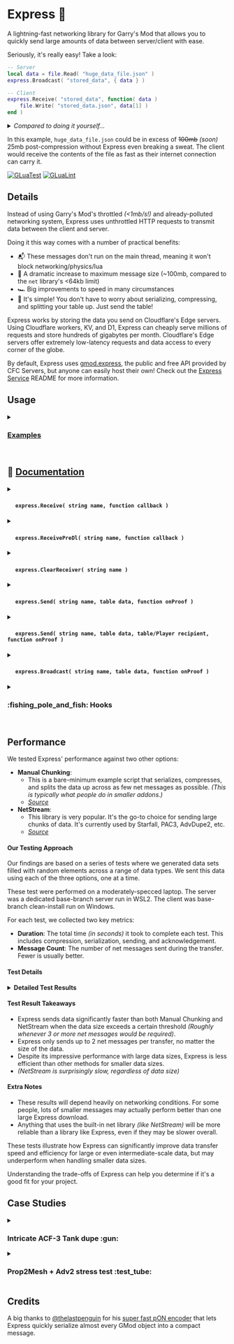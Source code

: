 # Express :bullettrain_side:
A lightning-fast networking library for Garry's Mod that allows you to quickly send large amounts of data between server/client with ease.

Seriously, it's really easy! Take a look:
```lua
-- Server
local data = file.Read( "huge_data_file.json" )
express.Broadcast( "stored_data", { data } )

-- Client
express.Receive( "stored_data", function( data )
    file.Write( "stored_data.json", data[1] )
end )
```
<details>
<summary><i>Compared to doing it yourself...</i></summary>

```lua
-- Server
-- This is just an example!
-- It doesn't handle errors or clients joining, and it doesn't support multiple streams

util.AddNetworkString( "myaddon_datachunks" )
local buffer = ""

local function broadcastChunk()
    if #buffer == 0 then return end

    local chunkSize, isLast = math.min( 63000, #buffer ), false
    buffer = string.sub( buffer, chunkSize + 1 )

    if #pending <= chunkSize then
        buffer, isLast = "", true
    end

    net.Start( "myaddon_datachunks" )
    net.WriteUInt( chunkSize, 16 )
    net.WriteData( string.sub( pending, 1, chunkSize ), chunkSize )
    net.WriteBool( isLast )
    net.Broadcast()
end

function BroadcastFile( filePath )
    local fileData = file.Read( filePath, "DATA" )
    buffer = util.Compress( fileData )
end

local interval = engine.TickInterval() * 8
timer.Create( "MyAddon_DataSender", interval, 0, broadcastChunk )

BroadcastFile( "huge_data_file.json" )
```

```lua
-- Client
local buffer = ""
net.Receive( "myaddon_datachunks", function()
    buffer = buffer .. net.ReadData( net.ReadUInt( 16 ) )
    if not net.ReadBool() then return end

    local datas = util.Decompress( buffer )
    processData( datas )
end )
```

---

</details>


In this example, `huge_data_file.json` could be in excess of ~~100mb~~ _(soon)_ 25mb post-compression without Express even breaking a sweat.
The client would receive the contents of the file as fast as their internet connection can carry it.

[![GLuaTest](https://github.com/CFC-Servers/gm_express/actions/workflows/gluatest.yml/badge.svg)](https://github.com/CFC-Servers/GLuaTest)
[![GLuaLint](https://github.com/CFC-Servers/gm_express/actions/workflows/glualint.yml/badge.svg)](https://github.com/FPtje/GLuaFixer)


## Details
Instead of using Garry's Mod's throttled _(<1mb/s!)_ and already-polluted networking system, Express uses unthrottled HTTP requests to transmit data between the client and server.

Doing it this way comes with a number of practical benefits:
 - :mailbox_with_mail: These messages don't run on the main thread, meaning it won't block networking/physics/lua
 - :muscle: A dramatic increase to maximum message size (~100mb, compared to the `net` library's <64kb limit)
 - :racing_car: Big improvements to speed in many circumstances
 - :call_me_hand: It's simple! You don't have to worry about serializing, compressing, and splitting your table up. Just send the table!

Express works by storing the data you send on Cloudflare's Edge servers. Using Cloudflare workers, KV, and D1, Express can cheaply serve millions of requests and store hundreds of gigabytes per month. Cloudflare's Edge servers offer extremely low-latency requests and data access to every corner of the globe.

By default, Express uses [gmod.express](https://gmod.express), the public and free API provided by CFC Servers, but anyone can easily host their own!
Check out the [Express Service](https://github.com/CFC-Servers/gm_express_service) README for more information.

## Usage

<details>
<summary><h3> <u>Examples</u> </h3></summary>

#### Broadcast a message from Server
```lua
-- Server
-- `data` can be a table of (nearly) any size, and may contain (almost) any values!
-- the recipient will get it exactly like you sent it
local data = ents.GetAll()
express.Broadcast( "all_ents", data )

-- Client
express.Receive( "all_ents", function( data )
    print( "Got " .. #data .. " ents!" )
end )
```

#### Client -> Server
```lua
-- Client
local data = ents.GetAll()
express.Send( "all_ents", data )

-- Server
-- Note that .Receive has `ply` before `data` when called from server
express.Receive( "all_ents", function( ply, data )
    print( "Got " .. #data .. " ents from " .. ply:Nick() )
end )
```

#### Server -> Multiple clients with confirmation callback
```lua
-- Server
local meshData = prop:GetPhysicsObject():GetMesh()
local data = { data = data, entIndex = prop:EntIndex() }

-- Will be called after the player successfully downloads the data
local confirmCallback = function( ply )
    receivedMesh[ply] = true
end

express.Send( "prop_mesh", data, { ply1, ply2, ply3 }, confirmCallback )


-- Client
express.Receive( "prop_mesh", function( data )
    entMeshes[data.entIndex] = data.data
end )
```
</details>
<br>

## :open_book: <ins> Documentation </ins>


<details>
<summary><h4> <strong><img src="https://user-images.githubusercontent.com/7936439/200705159-4c51d043-82a3-4d15-a335-291bb26a5528.png" width="15"> <code>express.Receive( string name, function callback )</code></strong> </h4></summary>

#### <ins>**Description**</ins>
This function is very similar to `net.Receive`. It attaches a callback function to a given message name.

#### <ins>**Arguments**</ins>
1. **`string name`**
    - The name of the message. Think of this just like the name given to `net.Receive`
    - This parameter is case-insensitive, it will be `string.lower`'d
2. **`function callback`**
    - The function to call when data comes through for this message.
    - On <img src="https://user-images.githubusercontent.com/7936439/200705060-b5e57f56-a5a1-4c95-abfa-0d568be0aad6.png" width="15"> **CLIENT**, this callback receives a single parameter:
        - **`table data`**: The data table sent by server
    - On <img src="https://user-images.githubusercontent.com/7936439/200705110-55b19d08-b342-4e94-a7c3-6b45baf98c2b.png" width="15"> **SERVER**, this callback receives two parameters:
        - **`Player ply`**: The player who sent the data
        - **`table data`**: The data table sent by the player

#### <ins>**Example**</ins>
Set up a serverside receiver for the `"balls"` message:
```lua
express.Receive( "balls", function( ply, data )
    myTable.playpin = data

    if not IsValid( ply ) then return end
    ply:ChatPrint( "Thanks for the balls!" )
end )
```

</details>

<details>
<summary><h4> <strong><img src="https://user-images.githubusercontent.com/7936439/200705159-4c51d043-82a3-4d15-a335-291bb26a5528.png" width="15"> <code>express.ReceivePreDl( string name, function callback )</code></strong> </h4></summary>

#### <ins>**Description**</ins>
Very much like `express.Receive`, except this callback runs _before_ the `data` has actually been downloaded from the Express API.

#### <ins>**Arguments**</ins>
1. **`string name`**
    - The name of the message. Think of this just like the name given to `net.Receive`
    - This parameter is case-insensitive, it will be `string.lower`'d
2. **`function callback`**
    - The function to call just before downloading the data.
    - On <img src="https://user-images.githubusercontent.com/7936439/200705060-b5e57f56-a5a1-4c95-abfa-0d568be0aad6.png" width="15"> **CLIENT**, this callback receives:
        - **`string name`**: The name of the message
        - **`string id`**: The ID of the download _(used to retrieve the data from the API)_
        - **`int size`**: The size (in bytes) of the data
        - **`boolean needsProof`**: A boolean indicating whether or not the sender has requested proof-of-download
    - On <img src="https://user-images.githubusercontent.com/7936439/200705110-55b19d08-b342-4e94-a7c3-6b45baf98c2b.png" width="15"> **SERVER**, this callback receives:
        - **`string name`**: The name of the message
        - **`Player ply`**: The player that is sending the data
        - **`string id`**: The ID of the download _(used to retrieve the data from the API)_
        - **`int size`**: The size (in bytes) of the data
        - **`boolean needsProof`**: A boolean indicating whether or not the sender has requested proof-of-download

#### <ins>**Returns**</ins>
 1. **`boolean`**:
     - Return `false` to halt the transaction. The data will not be downloaded, and the regular receiver callback will not be called.

#### <ins>**Example**</ins>
Adds a normal message receiver and a pre-download receiver to prevent the server from downloading too much data:
```lua
express.Receive( "preferences", function( ply, data )
    ply.preferences = data
end )

express.ReceivePreDl( "preferences", function( name, ply, _, size, _ )
    local maxSize = maxMessageSizes[name]
    if size <= maxSize then return end

    print( ply, "tried to send a", size, "byte", name, "message! Rejecting!" )
    return false
end )
```
</details>

<details>
<summary><h4> <strong><img src="https://user-images.githubusercontent.com/7936439/200705159-4c51d043-82a3-4d15-a335-291bb26a5528.png" width="15"> <code>express.ClearReceiver( string name )</code></strong> </h4></summary>

#### <ins>**Description**</ins>
Removes the callback associated with the given message name. Much like `net.Receive( message, nil )`.

#### <ins>**Arguments**</ins>
1. **`string name`**
    - The name of the message. Think of this just like the name given to `net.Receive`
    - This parameter is case-insensitive, it will be `string.lower`'d

#### <ins>**Example**</ins>
Create a new Receiver when the module is enabled, and remove the receiver when it's disabled
```lua
local function enable()
    express.Receive( "example", processData )
end

local function disable()
    express.ClearReceiver( "example" )
end
```
</details>

<details>
<summary><h4> <strong><img src="https://user-images.githubusercontent.com/7936439/200705060-b5e57f56-a5a1-4c95-abfa-0d568be0aad6.png" width="15"> <code>express.Send( string name, table data, function onProof )</code></strong> </h4></summary>

#### <ins>**Description**</ins>
The <img src="https://user-images.githubusercontent.com/7936439/200705060-b5e57f56-a5a1-4c95-abfa-0d568be0aad6.png" width="15"> **CLIENT** version of `express.Send`. Sends an arbitrary table of data to the server, and runs the given callback when the server has downloaded the data.

#### <ins>**Arguments**</ins>
1. **`string name`**
    - The name of the message. Think of this just like the name given to `net.Receive`
    - This parameter is case-insensitive, it will be `string.lower`'d
2. **`table data`**
    - The table to send
    - This table can be of any size, in any order, with nearly any data type. The only exception you might care about is `Color` objects not being fully supported (WIP).
3. **`function onProof() = nil`**
    - If provided, the server will send a token of proof after downloading the data, which will then call this callback
    - This callback takes no parameters

#### <ins>**Example**</ins>
Sends a table of queued actions (perhaps from a UI) and then allows the client to proceed when the server confirms it was received.
A timer is created to handle the case the server doesn't respond for some reason.
```lua
local queuedActions = {
    { "remove_ban", steamID1 },
    { "add_ban", steamID2, 60 },
    { "change_rank", steamID3, "developer" }
}

myPanel:StartSpinner()
myPanel:SetInteractable( false )
express.Send( "bulk_admin_actions", queuedActions, function()
    myPanel:StopSpinner()
    myPanel:SetInteractable( true )
    timer.Remove( "bulk_actions_timeout" )
end )

timer.Create( "bulk_actions_timeout", 5, 1, function()
    myPanel:SendError( "The server didn't respond!" )
    myPanel:StopSpinner()
    myPanel:SetInteractable( true )
end )
```
</details>

<details>
<summary><h4> <strong><img src="https://user-images.githubusercontent.com/7936439/200705110-55b19d08-b342-4e94-a7c3-6b45baf98c2b.png" width="15"> <code>express.Send( string name, table data, table/Player recipient, function onProof )</code></strong> </h4></summary>

#### <ins>**Description**</ins>
The <img src="https://user-images.githubusercontent.com/7936439/200705110-55b19d08-b342-4e94-a7c3-6b45baf98c2b.png" width="15"> **SERVER** version of `express.Send`. Sends an arbitrary table of data to the recipient(s), and runs the given callback when the server has downloaded the data.

#### <ins>**Arguments**</ins>
1. **`string name`**
    - The name of the message. Think of this just like the name given to `net.Receive`
    - This parameter is case-insensitive, it will be `string.lower`'d
2. **`table data`**
    - The table to send
    - This table can be of any size, in any order, with nearly any data type. The only exception you might care about is `Color` objects not being fully supported (WIP).
3. **`table/Player recipient`**
    - If given a table, it will be treated as a table of valid Players
    - If given a single Player, it will send only to that Player
3. **`function onProof( Player ply ) = nil`**
    - If provided, the client(s) will send a token of proof after downloading the data, which will then call this callback
    - This callback takes one parameter:
        - **`Player ply`**: The player who provided the proof

#### <ins>**Example**</ins>
Sends a table of all players' current packet loss to a single player. Note that this example does not use the optional `onProof` callback.
```lua
local loss = {}
for _, ply in ipairs( player.GetAll() ) do
    loss[ply] = ply:PacketLoss()
end

express.Send( "current_packet_loss", loss, targetPly )
```
</details>

<details>
<summary><h4> <strong><img src="https://user-images.githubusercontent.com/7936439/200705110-55b19d08-b342-4e94-a7c3-6b45baf98c2b.png" width="15"> <code>express.Broadcast( string name, table data, function onProof )</code></strong> </h4></summary>

#### <ins>**Description**</ins>
Operates exactly like `express.Send`, except it sends a message to all players.

#### <ins>**Arguments**</ins>
1. **`string name`**
    - The name of the message. Think of this just like the name given to `net.Receive`
    - This parameter is case-insensitive, it will be `string.lower`'d
2. **`table data`**
    - The table to send
    - This table can be of any size, in any order, with nearly any data type. The only exception you might care about is `Color` objects not being fully supported (WIP).
3. **`function onProof( Player ply ) = nil`**
    - If provided, each player will send a token of proof after downloading the data, which will then call this callback
    - This callback takes a single parameter:
        - **`Player ply`**: The player who provided the proof

#### <ins>**Example**</ins>
Sends the updated RP rules to all players
```lua
RP.UpdateRules( newRules )
    RP.Rules = newRules
    express.Broadcast( "rp_rules", newRules )
end
```
</details>

<details>
<summary><h3>:fishing_pole_and_fish: Hooks</h3></summary>

<details>
<summary><h4> <strong><img src="https://user-images.githubusercontent.com/7936439/200705159-4c51d043-82a3-4d15-a335-291bb26a5528.png" width="15"> <code>GM:ExpressLoaded()</code></strong> </h4></summary>

#### <ins>**Description**</ins>
This hook runs when all Express code has loaded. All `express` methods are available. Runs exactly once on both realms.

This is a good time to make your Receivers _(`express.Receive`)_.

#### <ins>**Example**</ins>
Creates the Express Receivers when Express is available

```lua
-- cl_init.lua

hook.Add( "ExpressLoaded", "MyAddon_SetupExpress", function()
    express.Receive( "MyAddon_ObjectData", function( data )
        processData( data )
    end )
end )
```

</details>

<details>
<summary><h4> <strong><img src="https://user-images.githubusercontent.com/7936439/200705110-55b19d08-b342-4e94-a7c3-6b45baf98c2b.png" width="15"> <code>GM:ExpressPlayerReceiver( Player ply, string message )</code></strong> </h4></summary>

#### <ins>**Description**</ins>
Called when `ply` creates a new receiver for `message` _(and, by extension, is ready for both `net` and `express` messages)_

Once this hook is called, it is guaranteed to be safe to `express.Send` to the player.

#### <ins>**Arguments**</ins>
1. **`Player ply`**
    - The player that registered a new Express Receiver
2. **`string message`**
    - The name of the message that a Receiver was registered for
    - (**Note:** This will be `string.lower`'d before calling this hook, so expect it to always be lowercase)


#### <ins>**Example**</ins>
Sends an initial dataset to the client as soon as they're ready

```lua
-- sv_init.lua

hook.Add( "ExpressPlayerReceiver", "MyAddon_InitData", function( ply, message )
    if message ~= "myaddon_initdata" then return end
    express.Send( "myaddon_initdata", MyAddon.CurrentData, ply )
end )
```

```lua
-- cl_init.lua

hook.Add( "ExpressLoaded", "MyAddon_SetupExpress", function()
    express.Receive( "MyAddon_InitData", function( data )
        processData( data )
    end )
end )
```
</details>

</details>


<br>


## Performance

We tested Express' performance against two other options:
 - **Manual Chunking**:
   - This is a bare-minimum example script that serializes, compresses, and splits the data up across as few net messages as possible. _(This is typically what people do in smaller addons.)_
   - _[Source](https://gist.github.com/brandonsturgeon/2e73b6e4595dd4476d87494ba4cb73b0#file-sender_chunking-lua)_
 - **NetStream**:
   - This library is very popular. It's the go-to choice for sending large chunks of data. It's currently used by Starfall, PAC3, AdvDupe2, etc.
   - _[Source](https://gist.github.com/brandonsturgeon/2e73b6e4595dd4476d87494ba4cb73b0#file-netstream-lua)_

#### Our Testing Approach

Our findings are based on a series of tests where we generated data sets filled with random elements across a range of data types. We sent this data using each of the three options, one at a time.

These test were performed on a moderately-specced laptop. The server was a dedicated base-branch server run in WSL2. The client was base-branch clean-install run on Windows.

For each test, we collected two key metrics:
- **Duration**: The total time _(in seconds)_ it took to complete each test. This includes compression, serialization, sending, and acknowledgement.
- **Message Count**: The number of net messages sent during the transfer. Fewer is usually better.

#### Test Details
<details>
<summary><b>Detailed Test Results</b></summary>

References:
 - [This](https://gist.github.com/brandonsturgeon/15d195b2a5f8480c6579cc89816d2ac3) is an example of the data sets that we use during the test runs.
 - You can view the raw test setup [here](https://gist.github.com/brandonsturgeon/2e73b6e4595dd4476d87494ba4cb73b0).

**Here are the results of each test run**:

<details>
<summary><b>Test 1</b> <code>(74.75 KB)</code>:</summary>

| Data Size | Compressed Size |
| -------------- | -------------------- |
| 194.97 KB | 74.75 KB |

| Method | Duration (s) | Messages Sent |
| ------ | ------------ | ------------- |
| Manual Chunking | 1.265 | 2 |
| NetStream | 2.273 | 11 |
| Express | 1.909 | 1 |

</details>

<details>
<summary><b>Test 2</b> <code>(374.78 KB)</code>:</summary>

| Data Size | Compressed Size |
| -------------- | -------------------- |
| 988.2 KB | 374.78 KB |

| Method | Duration (s) | Messages Sent |
| ------ | ------------ | ------------- |
| Manual Chunking | 6.160 | 6 |
| NetStream | 10.303 | 51 |
| Express | 2.151 | 1 |

</details>

<details>
<summary><b>Test 3</b> <code>(1.5 MB)</code>:</summary>

| Data Size | Compressed Size |
| -------------- | -------------------- |
| 3.97 MB | 1.5 MB |

| Method | Duration (s) | Messages Sent |
| ------ | ------------ | ------------- |
| Manual Chunking | 24.325 | 24 |
| NetStream | 40.849 | 200 |
| Express | 2.897 | 1 |

</details>

<details>
<summary><b>Test 4</b> <code>(11.22 MB)</code>:</summary>

| Data Size | Compressed Size |
| -------------- | -------------------- |
| 29.67 MB | 11.22 MB |

| Method | Duration (s) | Messages Sent |
| ------ | ------------ | ------------- |
| Manual Chunking | 181.491 | 180 |
| NetStream | 304.552 | 1,485 |
| Express | 18.993 | 1 |

</details>

<details>
<summary><b>Test 5</b> <code>(11.96 KB)</code>:</summary>

| Data Size | Compressed Size |
| -------------- | -------------------- |
| 29.79 KB | 11.96 KB |

| Method | Duration (s) | Messages Sent |
| ------ | ------------ | ------------- |
| Manual Chunking | 0.306 | 1 |
| NetStream | 0.833 | 3 |
| Express | 1.333 | 1 |

</details>
</details>

#### Test Result Takeaways

- Express sends data significantly faster than both Manual Chunking and NetStream when the data size exceeds a certain threshold _(Roughly whenever 3 or more net messages would be required)_.
- Express only sends up to 2 net messages per transfer, no matter the size of the data.
- Despite its impressive performance with large data sizes, Express is less efficient than other methods for smaller data sizes.
- _(NetStream is surprisingly slow, regardless of data size)_

#### Extra Notes
- These results will depend heavily on networking conditions. For some people, lots of smaller messages may actually perform better than one large Express download.
- Anything that uses the built-in net library _(like NetStream)_ will be more reliable than a library like Express, even if they may be slower overall.

These tests illustrate how Express can significantly improve data transfer speed and efficiency for large or even intermediate-scale data, but may underperform when handling smaller data sizes.

Understanding the trade-offs of Express can help you determine if it's a good fit for your project.

## Case Studies

<details>
<summary><h3>Intricate ACF-3 Tank dupe :gun:</h3></summary>
Here's a clip of me spawning a particularly detailed and Prop2Mesh-heavy ACF-3 dupe (both Prop2Mesh and Adv2 use Netstream to transmit their data).

<br>

https://user-images.githubusercontent.com/7936439/202295397-047736ce-43e5-4ab3-b741-6f5e7517e6bb.mp4

A few things to note:
 - It took ~20 seconds for the dupe to be transferred to the server via Netstream
 - It took an additional ~20 seconds for the Prop2Mesh data to be Netstreamed back to me
 - On the netgraph, you can see the `in` and `out` metrics (and the associated green horizontal progress bar) that shows Netstream sending each chunk
 - **Netstream only processes one request at a time**. This is important, because it means while Adv2 or Prop2Mesh are transmitting data, no other player can use any Netstream-based addon until it completes.


Using some custom backport code, I converted Prop2Mesh _and_ Advanced Duplicator 2 to use Express instead of Netstream.
Here's me spawning the same tank in the exact same conditions, but using Express instead:

https://user-images.githubusercontent.com/7936439/202296048-d3cbbb32-f3a9-47f3-a42c-6f59fd7f6697.mp4

The entire process took under 15 seconds - that's over 60% faster!
My PC actually lagged for a moment because of how quickly all of the meshes downloaded and were available to render.

Even better? **This doesn't block any other player from spawning their dupes**! Because this is using Express instead of Netstream, other players can freely spawn their dupes, Prop2Mesh, Starfalls, etc. without being blocked and without blocking others.

</details>

<details>
<summary><h3>Prop2Mesh + Adv2 stress test :test_tube:</h3></summary>
I had someone who knew more about Prop2Mesh than me create a highly complex controller. Here are the stats:

![XngzjRoTlZ](https://user-images.githubusercontent.com/7936439/202296941-3280c2dd-3660-45ac-9e20-24a180dd6ab2.png)

Nearly 1M triangles across 162 models! If you've ever worked with meshes before, you'll know those are crazy high numbers.

When spawning this dupe in a stock server with Adv2 and Prop2Mesh, it takes **nearly 4 minutes**! All the while, blocking other players from using any Netstream-based addon. I can't even upload the video here because it's too big. Hopefully this screenshot is informative enough:

![image](https://user-images.githubusercontent.com/7936439/202297362-eef07e2d-65dd-41f9-a00c-8b5bf4388b10.png)

Some metrics:
 - It took 1 minute and 50 seconds before the dupe was even spawnable (it had to send the full dupe over to the server first)
 - After an additional 3 minutes, the meshes were finally downloaded and rendered
 - Again, while this was happening, no other player could use Adv2, Prop2Mesh, or Starfall

With that same backport code, forcing Adv2 and Prop2Mesh to use Express, the entire process **takes under 30 seconds**!
That's almost a **90%** speed increase.

https://user-images.githubusercontent.com/7936439/202298284-bea90b54-c0b9-440b-b615-c9f58a1ed1f4.mp4

</details>




## Credits
A big thanks to [@thelastpenguin](https://github.com/thelastpenguin) for his [super fast pON encoder](https://github.com/thelastpenguin/gLUA-Library/blob/master/pON/pON-developmental.lua) that lets Express quickly serialize almost every GMod object into a compact message.

